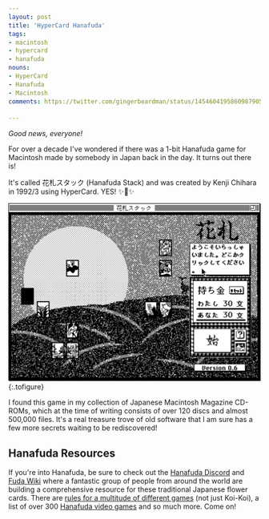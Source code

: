 ```yaml
---
layout: post
title: 'HyperCard Hanafuda'
tags:
- macintosh
- hypercard
- hanafuda
nouns:
- HyperCard
- Hanafuda
- Macintosh
comments: https://twitter.com/gingerbeardman/status/1454604195860987905

---
```


*Good news, everyone!*

For over a decade I've wondered if there was a 1-bit Hanafuda game for Macintosh made by somebody in Japan back in the day. It turns out there is!

It's called 花札スタック (Hanafuda Stack) and was created by Kenji Chihara in 1992/3 using HyperCard. YES! ✨🎴✨

![GIF](/images/posts/hypercard-hanafuda-stack.gif#pixel "花札スタック (Hanafuda Stack)")
{:.tofigure}

I found this game in my collection of Japanese Macintosh Magazine CD-ROMs, which at the time of writing consists of over 120 discs and almost 500,000 files. It's a real treasure trove of old software that I am sure has a few more secrets waiting to be rediscovered!

## Hanafuda Resources

If you're into Hanafuda, be sure to check out the [Hanafuda Discord](https://discord.io/hanafuda) and [Fuda Wiki](https://www.fudawiki.org/) where a fantastic group of people from around the world are building a comprehensive resource for these traditional Japanese flower cards. There are [rules for a multitude of different games](https://www.fudawiki.org/en/hanafuda/games) (not just Koi-Koi), a list of over 300 [Hanafuda video games](https://www.fudawiki.org/en/hanafuda/video-games) and so much more. Come on!
